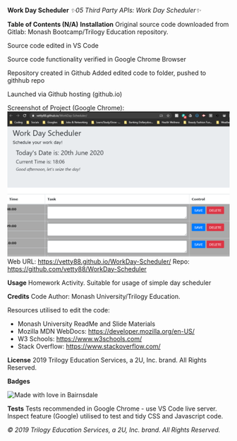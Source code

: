 **Work Day Scheduler**
*✨05 Third Party APIs: Work Day Scheduler✨*

**Table of Contents (N/A)**
**Installation**
Original source code downloaded from Gitlab: Monash Bootcamp/Trilogy Education repository.

Source code edited in VS Code

Source code functionality verified in Google Chrome Browser

Repository created in Github Added edited code to folder, pushed to githhub repo

Launched via Github hosting (github.io)

Screenshot of Project (Google Chrome): 
![Screenshot](./Assets/screenshot.PNG?raw=true)
Web URL: https://vetty88.github.io/WorkDay-Scheduler/
Repo: https://github.com/vetty88/WorkDay-Scheduler


**Usage**
Homework Activity. Suitable for usage of simple day scheduler

**Credits**
Code Author: Monash University/Trilogy Education.

Resources utilised to edit the code: 
* Monash University ReadMe and Slide Materials
* Mozilla MDN WebDocs: https://developer.mozilla.org/en-US/ 
* W3 Schools: https://www.w3schools.com/
* Stack Overflow: https://www.stackoverflow.com/

**License**
2019 Trilogy Education Services, a 2U, Inc. brand. All Rights Reserved.

**Badges**

![Made with love in Bairnsdale ](https://madewithlove.now.sh/au?heart=true&template=plastic&text=Bairnsdale+)

**Tests**
Tests recommended in Google Chrome - use VS Code live server. Inspect feature (Google) utilised to test and tidy CSS and Javascript code.


*© 2019 Trilogy Education Services, a 2U, Inc. brand. All Rights Reserved.*
